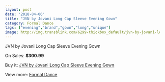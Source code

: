 ```yaml
---
layout: post
date: '2018-04-06'
title: "JVN by Jovani Long Cap Sleeve Evening Gown"
category: Formal Dance
tags: ["evening","brand","gown","long","unique"]
image: http://img.transblink.com/6299-thickbox_default/jvn-by-jovani-long-cap-sleeve-evening-gown.jpg
---
```

JVN by Jovani Long Cap Sleeve Evening Gown

On Sales: **$300.99**
<a href="https://www.transblink.com/en/formal-dance/2027-jvn-by-jovani-long-cap-sleeve-evening-gown.html"><amp-img layout="responsive" width="600" height="600" src="//img.transblink.com/6299-thickbox_default/jvn-by-jovani-long-cap-sleeve-evening-gown.jpg" alt="JVN by Jovani Long Cap Sleeve Evening Gown 0" /></a>
<a href="https://www.transblink.com/en/formal-dance/2027-jvn-by-jovani-long-cap-sleeve-evening-gown.html"><amp-img layout="responsive" width="600" height="600" src="//img.transblink.com/6303-thickbox_default/jvn-by-jovani-long-cap-sleeve-evening-gown.jpg" alt="JVN by Jovani Long Cap Sleeve Evening Gown 1" /></a>
<a href="https://www.transblink.com/en/formal-dance/2027-jvn-by-jovani-long-cap-sleeve-evening-gown.html"><amp-img layout="responsive" width="600" height="600" src="//img.transblink.com/6302-thickbox_default/jvn-by-jovani-long-cap-sleeve-evening-gown.jpg" alt="JVN by Jovani Long Cap Sleeve Evening Gown 2" /></a>
<a href="https://www.transblink.com/en/formal-dance/2027-jvn-by-jovani-long-cap-sleeve-evening-gown.html"><amp-img layout="responsive" width="600" height="600" src="//img.transblink.com/6301-thickbox_default/jvn-by-jovani-long-cap-sleeve-evening-gown.jpg" alt="JVN by Jovani Long Cap Sleeve Evening Gown 3" /></a>
<a href="https://www.transblink.com/en/formal-dance/2027-jvn-by-jovani-long-cap-sleeve-evening-gown.html"><amp-img layout="responsive" width="600" height="600" src="//img.transblink.com/6300-thickbox_default/jvn-by-jovani-long-cap-sleeve-evening-gown.jpg" alt="JVN by Jovani Long Cap Sleeve Evening Gown 4" /></a>

Buy it: [JVN by Jovani Long Cap Sleeve Evening Gown](https://www.transblink.com/en/formal-dance/2027-jvn-by-jovani-long-cap-sleeve-evening-gown.html "JVN by Jovani Long Cap Sleeve Evening Gown")

View more: [Formal Dance](https://www.transblink.com/en/6-formal-dance "Formal Dance")